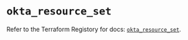 # `okta_resource_set`

Refer to the Terraform Registory for docs: [`okta_resource_set`](https://registry.terraform.io/providers/okta/okta/3.46.0/docs/resources/resource_set).
